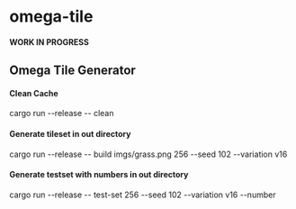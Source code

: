 # omega-tile

#### WORK IN PROGRESS

## Omega Tile Generator

#### Clean Cache
cargo run --release -- clean

#### Generate tileset in out directory
cargo run --release -- build imgs/grass.png 256 --seed 102 --variation v16

#### Generate testset with numbers in out directory 
 cargo run --release -- test-set 256 --seed 102 --variation v16 --number